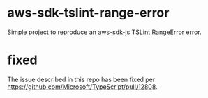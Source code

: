 # aws-sdk-tslint-range-error
Simple project to reproduce an aws-sdk-js TSLint RangeError error.

# fixed

The issue described in this repo has been fixed per https://github.com/Microsoft/TypeScript/pull/12808.
